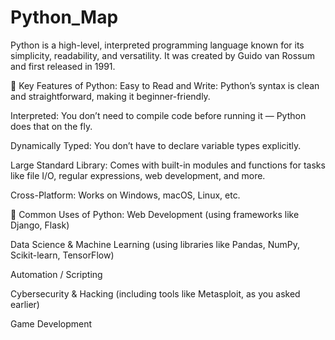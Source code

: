# Python_Map
Python is a high-level, interpreted programming language known for its simplicity, readability, and versatility. It was created by Guido van Rossum and first released in 1991.

🔑 Key Features of Python:
Easy to Read and Write: Python’s syntax is clean and straightforward, making it beginner-friendly.

Interpreted: You don’t need to compile code before running it — Python does that on the fly.

Dynamically Typed: You don’t have to declare variable types explicitly.

Large Standard Library: Comes with built-in modules and functions for tasks like file I/O, regular expressions, web development, and more.

Cross-Platform: Works on Windows, macOS, Linux, etc.

🧰 Common Uses of Python:
Web Development (using frameworks like Django, Flask)

Data Science & Machine Learning (using libraries like Pandas, NumPy, Scikit-learn, TensorFlow)

Automation / Scripting

Cybersecurity & Hacking (including tools like Metasploit, as you asked earlier)

Game Development

